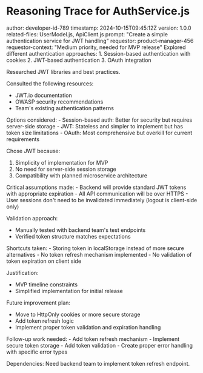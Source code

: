 # Reasoning Trace for AuthService.js

<metadata>
  author: developer-id-789
  timestamp: 2024-10-15T09:45:12Z
  version: 1.0.0
  related-files: UserModel.js, ApiClient.js
  prompt: "Create a simple authentication service for JWT handling"
  requestor: product-manager-456
  requestor-context: "Medium priority, needed for MVP release"
</metadata>

<exploration>
  Explored different authentication approaches:
  1. Session-based authentication with cookies
  2. JWT-based authentication
  3. OAuth integration
  
  Researched JWT libraries and best practices.
  
  Consulted the following resources:
  - JWT.io documentation
  - OWASP security recommendations
  - Team's existing authentication patterns
</exploration>

<trade-off>
  Options considered:
  - Session-based auth: Better for security but requires server-side storage
  - JWT: Stateless and simpler to implement but has token size limitations
  - OAuth: Most comprehensive but overkill for current requirements
  
  Chose JWT because:
  1. Simplicity of implementation for MVP
  2. No need for server-side session storage
  3. Compatibility with planned microservice architecture
</trade-off>

<assumption>
  Critical assumptions made:
  - Backend will provide standard JWT tokens with appropriate expiration
  - All API communication will be over HTTPS
  - User sessions don't need to be invalidated immediately (logout is client-side only)
  
  Validation approach:
  - Manually tested with backend team's test endpoints
  - Verified token structure matches expectations
</assumption>

<technical-debt>
  Shortcuts taken:
  - Storing token in localStorage instead of more secure alternatives
  - No token refresh mechanism implemented
  - No validation of token expiration on client side
  
  Justification:
  - MVP timeline constraints
  - Simplified implementation for initial release
  
  Future improvement plan:
  - Move to HttpOnly cookies or more secure storage
  - Add token refresh logic
  - Implement proper token validation and expiration handling
</technical-debt>

<follow-up>
  Follow-up work needed:
  - Add token refresh mechanism
  - Implement secure token storage
  - Add token validation
  - Create proper error handling with specific error types
  
  Dependencies: Need backend team to implement token refresh endpoint.
</follow-up>
